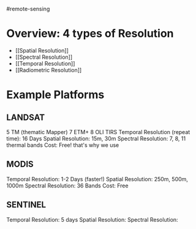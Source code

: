 #remote-sensing
# Overview: 4 types of Resolution
- [[Spatial Resolution]]
- [[Spectral Resolution]]
- [[Temporal Resolution]]
- [[Radiometric Resolution]]



# Example Platforms

## LANDSAT
5 TM (thematic Mapper)
7 ETM+
8 OLI TIRS
Temporal Resolution (repeat time): 16 Days
Spatial Resolution: 15m, 30m
Spectral Resolution: 7, 8, 11 thermal bands
Cost: Free! that's why we use

## MODIS
Temporal Resolution: 1-2 Days (faster!)
Spatial Resolution: 250m, 500m, 1000m
Spectral Resolution: 36 Bands
Cost: Free

## SENTINEL
Temporal Resolution: 5 days
Spatial Resolution: 
Spectral Resolution:

